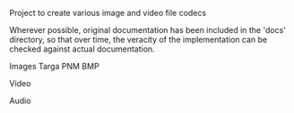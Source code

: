Project to create various image and video file codecs


Wherever possible, original documentation has been included in the 'docs' directory, so that over time, the veracity of the implementation can be checked against actual documentation.

Images
    Targa
    PNM
    BMP

Video

Audio